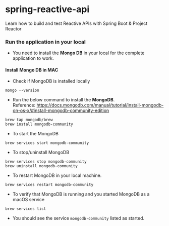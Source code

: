 # spring-reactive-api

Learn how to build and test Reactive APIs with Spring Boot & Project Reactor

### Run the application in your local

- You need to install the **Mongo DB** in your local for the complete application to work.

#### Install Mongo DB in MAC
- Check if MongoDB is installed locally
```
mongo --version
```
- Run the below command to install the **MongoDB**.      
Reference: https://docs.mongodb.com/manual/tutorial/install-mongodb-on-os-x/#install-mongodb-community-edition
```
brew tap mongodb/brew
brew install mongodb-community
```

- To start the MongoDB
```
brew services start mongodb-community
```

- To stop/uninstall MongoDB

```
brew services stop mongodb-community
brew uninstall mongodb-community
```

- To restart MongoDB in your local machine.

```
brew services restart mongodb-community
```

- To verify that MongoDB is running and you started MongoDB as a macOS service
```
brew services list
```
- You should see the service `mongodb-community` listed as started.